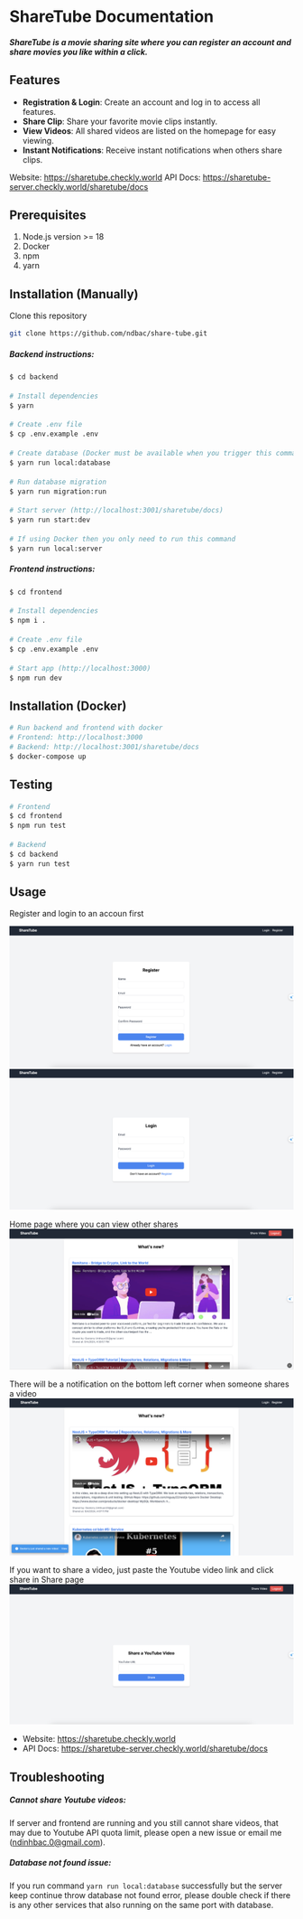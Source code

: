 # ShareTube Documentation

##### ShareTube is a movie sharing site where you can register an account and share movies you like within a click.

## Features
- **Registration & Login**: Create an account and log in to access all features.
- **Share Clip**: Share your favorite movie clips instantly.
- **View Videos**: All shared videos are listed on the homepage for easy viewing.
- **Instant Notifications**: Receive instant notifications when others share clips.

Website: https://sharetube.checkly.world
API Docs: https://sharetube-server.checkly.world/sharetube/docs

## Prerequisites
1. Node.js version >= 18
2. Docker
3. npm
4. yarn

## Installation (Manually)

Clone this repository

```bash
git clone https://github.com/ndbac/share-tube.git
```

##### Backend instructions:

```bash
$ cd backend

# Install dependencies
$ yarn

# Create .env file
$ cp .env.example .env

# Create database (Docker must be available when you trigger this command)
$ yarn run local:database

# Run database migration
$ yarn run migration:run

# Start server (http://localhost:3001/sharetube/docs)
$ yarn run start:dev

# If using Docker then you only need to run this command
$ yarn run local:server
```

##### Frontend instructions:

```bash
$ cd frontend

# Install dependencies
$ npm i .

# Create .env file
$ cp .env.example .env

# Start app (http://localhost:3000)
$ npm run dev
```

## Installation (Docker)

```bash
# Run backend and frontend with docker
# Frontend: http://localhost:3000
# Backend: http://localhost:3001/sharetube/docs
$ docker-compose up
```

## Testing

```bash
# Frontend
$ cd frontend
$ npm run test

# Backend
$ cd backend
$ yarn run test
```

## Usage

Register and login to an accoun first

![alt](/assets/images/register.png)
![alt](/assets/images/login.png)

Home page where you can view other shares
![alt text](/assets/images/home.png)

There will be a notification on the bottom left corner when someone shares a video
![alt text](/assets/images/noti.png)

If you want to share a video, just paste the Youtube video link and click share in Share page
![alt text](/assets/images/share.png)

- Website: https://sharetube.checkly.world
- API Docs: https://sharetube-server.checkly.world/sharetube/docs

## Troubleshooting

##### Cannot share Youtube videos:
If server and frontend are running and you still cannot share videos, that may due to Youtube API quota limit, please open a new issue or email me (ndinhbac.0@gmail.com).

##### Database not found issue:
If you run command `yarn run local:database` successfully but the server keep continue throw database not found error, please double check if there is any other services that also running on the same port with database.
